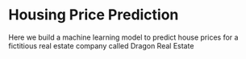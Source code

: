 # Housing Price Prediction
Here we build a machine learning model to predict house prices for a fictitious real estate company called Dragon Real Estate
